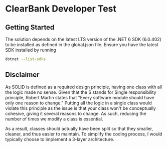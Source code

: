# ClearBank Developer Test

## Getting Started
The solution depends on the latest LTS version of the .NET 6 SDK (6.0.402) to be installed as defined in the global.json file.
Ensure you have the latest SDK installed by running 
```bash
dotnet --list-sdks
```

## Disclaimer
As SOLID is defined as a required design principle, having one class with all the logic made no sense. 
Given that the S stands for Single responsibility principle, Robert Martin states that "Every software module should have only one reason to change."
Putting all the logic in a single class would violate this principle as the issue is that your class won't be conceptually cohesive, giving it several reasons to change.
As such, reducing the number of times we modify a class is essential. 

As a result, classes should actually have been split so that they smaller, cleaner, and thus easier to maintain.
To simplify the coding process, I would typically choose to implement a 3-layer architecture. 
